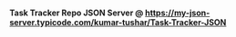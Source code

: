 #### Task Tracker Repo JSON Server @ https://my-json-server.typicode.com/kumar-tushar/Task-Tracker-JSON
